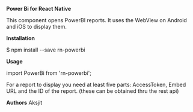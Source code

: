 **Power Bi for React Native**

This component opens PowerBI reports. It uses the WebView on Android and iOS to display them.

**Installation**

$ npm install --save rn-powerbi

**Usage**

import PowerBi from 'rn-powerbi';

For a report to display you need at least five parts: AccessToken, Embed URL and the ID of the report. (these can be obtained thru the rest api)

<PowerBi
  accessToken="JITSOIENSSS...NAKSHEISAYA="
  embedUrl="https://app.powerbi.com/reportEmbed?reportId=bdddddddd-dddw123165c3b43&groupId=333s9bay3ee-da25-452e-b220-2134939383"
  id="333s9bay3ee-da25-452e-b220-2134939383"
/>


**Authors**
Aksjit





